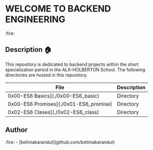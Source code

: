<p><h1>WELCOME TO BACKEND ENGINEERING</h1></p> :fire:

## Description :house:
This repository is dedicated to backend projects within the short specialization period in the ALX-HOLBERTON School. The following directories are hosted in this repository.

| File | Description |
|------|-------------|
| 0x00-ES6 Basics](./0x00-ES6_basic) | Directory |
| 0x00-ES6 Promises](./0x01-ES6_promise) | Directory |
| 0x02-ES6 Clases](./0x02-ES6_class) | Directory |

<p><h2>Author</h2></p> :fire:
- [betiniakarandut](github.com/betiniakarandut)